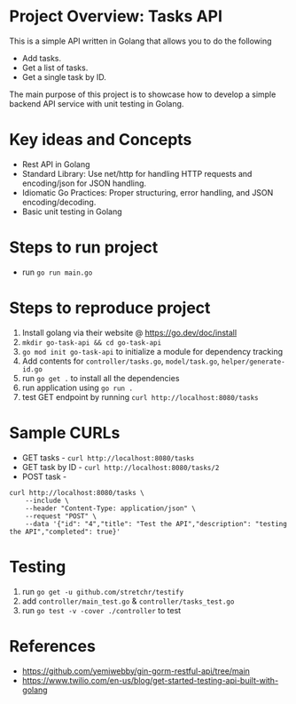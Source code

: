 # Project Overview: Tasks API
This is a simple API written in Golang that allows you to do the following
* Add tasks.
* Get a list of tasks.
* Get a single task by ID.

The main purpose of this project is to showcase how to develop a simple backend API service with unit testing in Golang. 

# Key ideas and Concepts
* Rest API in Golang
* Standard Library: Use net/http for handling HTTP requests and encoding/json for JSON handling.
* Idiomatic Go Practices: Proper structuring, error handling, and JSON encoding/decoding.
* Basic unit testing in Golang

# Steps to run project 
* run `go run main.go`

# Steps to reproduce project
1. Install golang via their website @ https://go.dev/doc/install 
2. `mkdir go-task-api && cd go-task-api`
3. `go mod init go-task-api` to initialize a module for dependency tracking
4. Add contents for `controller/tasks.go`, `model/task.go`, `helper/generate-id.go`
5. run `go get .` to install all the dependencies
6. run application using `go run .`
7. test GET endpoint by running `curl http://localhost:8080/tasks`

# Sample CURLs
- GET tasks - `curl http://localhost:8080/tasks`
- GET task by ID - `curl http://localhost:8080/tasks/2`
- POST task - 
```
curl http://localhost:8080/tasks \
    --include \
    --header "Content-Type: application/json" \
    --request "POST" \
    --data '{"id": "4","title": "Test the API","description": "testing the API","completed": true}'
```

# Testing 
1. run `go get -u github.com/stretchr/testify`
2. add `controller/main_test.go` & `controller/tasks_test.go`
3. run `go test -v -cover ./controller` to test

# References
- https://github.com/yemiwebby/gin-gorm-restful-api/tree/main
- https://www.twilio.com/en-us/blog/get-started-testing-api-built-with-golang 
